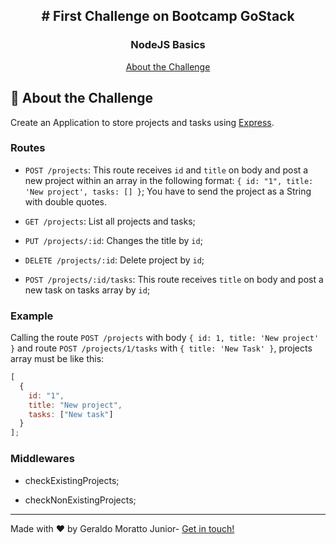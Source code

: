 
<h2 align="center">
  # First Challenge on Bootcamp GoStack
</h2>

<h3 align="center">
  NodeJS Basics
</h3>

<p align="center">
  <a href="#rocket-sobre-o-desafio">About the Challenge</a>
</p>

## :rocket: About the Challenge
Create an Application to store projects and tasks using [Express](https://expressjs.com/pt-br/).

### Routes

- `POST /projects`: This route receives `id` and `title` on body and post a new project within an array in the following format: `{ id: "1", title: 'New project', tasks: [] }`; You have to send the project as a String with double quotes.

- `GET /projects`: List all projects and tasks;

- `PUT /projects/:id`: Changes the title by `id`;

- `DELETE /projects/:id`: Delete project by `id`;

- `POST /projects/:id/tasks`: This route receives `title` on body and post a new task on tasks array by `id`;

### Example

Calling the route `POST /projects` with body `{ id: 1, title: 'New project' }` and route `POST /projects/1/tasks` with `{ title: 'New Task' }`, projects array must be like this:

```js
[
  {
    id: "1",
    title: "New project",
    tasks: ["New task"]
  }
];
```

### Middlewares

- checkExistingProjects;

- checkNonExistingProjects;

---
<p>Made with ♥ by Geraldo Moratto Junior- <a href="https://www.linkedin.com/in/geraldo-moratto-junior/" target="_blank" rel="nofollow">Get in touch!</a></p>
